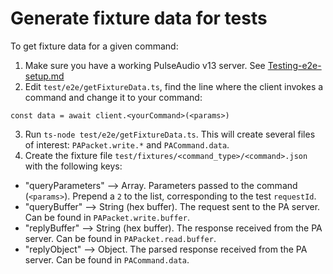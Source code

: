 # Generate fixture data for tests

To get fixture data for a given command:
1) Make sure you have a working PulseAudio v13 server. See [Testing-e2e-setup.md](Testing-e2e-setup.md)
2) Edit `test/e2e/getFixtureData.ts`, find the line where the client invokes a command and change it to your command:
```
const data = await client.<yourCommand>(<params>)
```
3) Run `ts-node test/e2e/getFixtureData.ts`. This will create several files of interest: `PAPacket.write.*` and `PACommand.data`.
4) Create the fixture file `test/fixtures/<command_type>/<command>.json` with the following keys:
- "queryParameters" --> Array. Parameters passed to the command (`<params>`). Prepend a `2` to the list, corresponding to the test `requestId`.
- "queryBuffer" --> String (hex buffer). The request sent to the PA server. Can be found in `PAPacket.write.buffer`.
- "replyBuffer" --> String (hex buffer). The response received from the PA server. Can be found in `PAPacket.read.buffer`.
- "replyObject" --> Object. The parsed response received from the PA server. Can be found in `PACommand.data`.